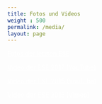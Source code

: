 ```yaml
---
title: Fotos und Videos
weight : 500
permalink: /media/
layout: page
---
```


<!-- <a href="https://users.ifsr.de/~vogel/" class="button radius large" style="color:#ffffff">Foto-Galerie der ESE 2016</a> -->
<a href="https://users.ifsr.de/~vogel/2017/" class="button radius large" style="color:#ffffff">Fotos der letzten ESE</a>

<div class="inline-list">
<a href="https://www.youtube.com/watch?v=NlvmPjaTV8A" class="button radius large" style="color:#ffffff">Video der ESE 2017 (YouTube)</a>

<a href="https://www.youtube.com/watch?v=JKs45ZJLNz0" class="button radius large" style="color:#ffffff">Video der ESE 2016 (YouTube)</a>

<a href="https://vimeo.com/141549237" class="button radius large" style="color:#ffffff">Video der ESE 2015 (Vimeo)</a>
</div>

<!--
Video der ESE 2016:
<div class="flex-video widescreen youtube">
<iframe width="854" height="480" src="https://www.youtube.com/embed/JKs45ZJLNz0" frameborder="0" allowfullscreen></iframe>
</div>

Video der ESE 2015:
<div class="flex-video widescreen vimeo">
  <iframe src="https://player.vimeo.com/video/141549237" width="640" height="360" frameborder="0" webkitallowfullscreen mozallowfullscreen allowfullscreen></iframe>
</div>
-->

<!--
![ESE-Tutoren](img/tutoren{{site.year}}.jpg)

Eure ESE-Tutoren!
-->
